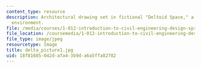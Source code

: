 ```yaml
---
content_type: resource
description: Architectural drawing set in fictional "Deltoid Space," a two-dimensional
  environment.
file: /media/courses/1-012-introduction-to-civil-engineering-design-spring-2002/18f81685042dafa43b9da6a5ffa82782_delta_picture1.jpg
file_location: /coursemedia/1-012-introduction-to-civil-engineering-design-spring-2002/18f81685042dafa43b9da6a5ffa82782_delta_picture1.jpg
file_type: image/jpeg
resourcetype: Image
title: delta_picture1.jpg
uid: 18f81685-042d-afa4-3b9d-a6a5ffa82782
---
```

